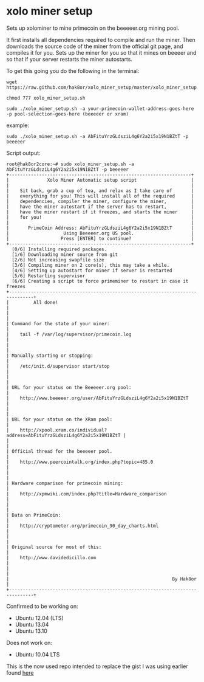 xolo miner setup
================

Sets up xolominer to mine primecoin on the beeeeer.org mining pool.

It first installs all dependencies required to compile and run the miner. Then downloads the source code of the miner from the official git page, and compiles it for you. Sets up the miner for you so that it mines on beeeer and so that if your server restarts the miner autostarts.

To get this going you do the following in the terminal:
```
wget https://raw.github.com/hak8or/xolo_miner_setup/master/xolo_miner_setup.sh

chmod 777 xolo_miner_setup.sh

sudo ./xolo_miner_setup.sh -a your-primecoin-wallet-address-goes-here -p pool-selection-goes-here (beeeeer or xram)
```

example: 
```
sudo ./xolo_miner_setup.sh -a AbFituYrzGLdsziL4g6Y2a2i5x19N1BZtT -p beeeeer
```

Script output:
```
root@hak8or2core:~# sudo xolo_miner_setup.sh -a AbFituYrzGLdsziL4g6Y2a2i5x19N1BZtT -p beeeeer
+-------------------------------------------------------------------+
|              Xolo Miner Automatic setup script                    |
|                                                                   |
|    Sit back, grab a cup of tea, and relax as I take care of       |
|    everything for you! This will install all of the required      |
|    dependencies, compiler the miner, configure the miner,         |
|    have the miner autostart if the server has to restart,         |
|    have the miner restart if it freezes, and starts the miner     |
|    for you!                                                       |
|                                                                   |
|       PrimeCoin Address: AbFituYrzGLdsziL4g6Y2a2i5x19N1BZtT       |
|                    Using Beeeeer.org US pool.                     |
|                   Press [ENTER] to continue?                      |
+-------------------------------------------------------------------+
  [0/6] Installing required packages.
  [1/6] Downloading miner source from git
  [2/6] Not increasing swapfile size
  [3/6] Compiling miner on 2 core(s), this may take a while.
  [4/6] Setting up autostart for miner if server is restarted
  [5/6] Restarting supervisor
  [6/6] Creating a script to force primeminer to restart in case it freezes
+-------------------------------------------------------------------------------+
|         All done!                                                             |
|                                                                               |
| Command for the state of your miner:                                          |
|    tail -f /var/log/supervisor/primecoin.log                                  |
|                                                                               |
| Manually starting or stopping:                                                |
|    /etc/init.d/supervisor start/stop                                          |
|                                                                               |
| URL for your status on the Beeeeer.org pool:                                  |
|    http://www.beeeeer.org/user/AbFituYrzGLdsziL4g6Y2a2i5x19N1BZtT             |
|                                                                               |
| URL for your status on the XRam pool:                                         |
|    http://xpool.xram.co/individual?address=AbFituYrzGLdsziL4g6Y2a2i5x19N1BZtT |
|                                                                               |
| Official thread for the beeeeer pool.                                         |
|    http://www.peercointalk.org/index.php?topic=485.0                          |
|                                                                               |
| Hardware comparison for primecoin mining:                                     |
|    http://xpmwiki.com/index.php?title=Hardware_comparison                     |
|                                                                               |
| Data on PrimeCoin:                                                            |
|    http://cryptometer.org/primecoin_90_day_charts.html                        |
|                                                                               |
| Original source for most of this:                                             |
|    http://www.davidedicillo.com                                               |
|                                                                               |
|                                                            By Hak8or          |
+-------------------------------------------------------------------------------+
```

Confirmed to be working on:
- Ubuntu 12.04 (LTS)
- Ubuntu 13.04
- Ubuntu 13.10

Does not work on:
- Ubuntu 10.04 LTS

This is the now used repo intended to replace the gist I was using earlier found [here](https://gist.github.com/hak8or/7798027)
